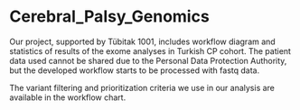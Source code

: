 # Cerebral_Palsy_Genomics

Our project, supported by Tübitak 1001, includes workflow diagram and statistics of results of the exome  analyses in Turkish CP cohort.
The patient data used cannot be shared due to the Personal Data Protection Authority, but the developed workflow starts to be processed with fastq data.


The variant filtering and prioritization criteria we use in our analysis are available in the workflow chart.
